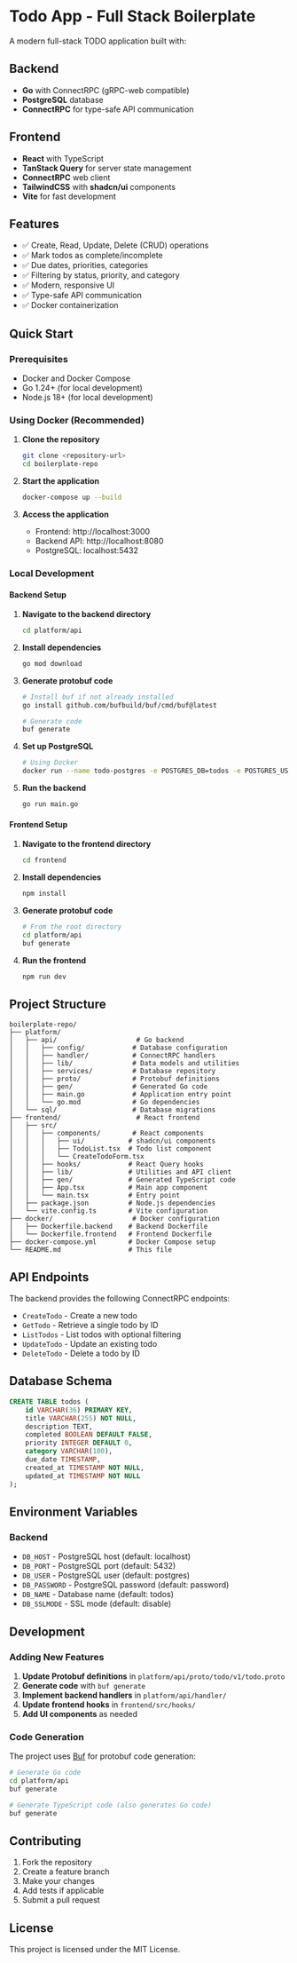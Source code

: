 # Todo App - Full Stack Boilerplate

A modern full-stack TODO application built with:

## Backend
- **Go** with ConnectRPC (gRPC-web compatible)
- **PostgreSQL** database
- **ConnectRPC** for type-safe API communication

## Frontend
- **React** with TypeScript
- **TanStack Query** for server state management
- **ConnectRPC** web client
- **TailwindCSS** with **shadcn/ui** components
- **Vite** for fast development

## Features

- ✅ Create, Read, Update, Delete (CRUD) operations
- ✅ Mark todos as complete/incomplete
- ✅ Due dates, priorities, categories
- ✅ Filtering by status, priority, and category
- ✅ Modern, responsive UI
- ✅ Type-safe API communication
- ✅ Docker containerization

## Quick Start

### Prerequisites
- Docker and Docker Compose
- Go 1.24+ (for local development)
- Node.js 18+ (for local development)

### Using Docker (Recommended)

1. **Clone the repository**
   ```bash
   git clone <repository-url>
   cd boilerplate-repo
   ```

2. **Start the application**
   ```bash
   docker-compose up --build
   ```

3. **Access the application**
   - Frontend: http://localhost:3000
   - Backend API: http://localhost:8080
   - PostgreSQL: localhost:5432

### Local Development

#### Backend Setup

1. **Navigate to the backend directory**
   ```bash
   cd platform/api
   ```

2. **Install dependencies**
   ```bash
   go mod download
   ```

3. **Generate protobuf code**
   ```bash
   # Install buf if not already installed
   go install github.com/bufbuild/buf/cmd/buf@latest
   
   # Generate code
   buf generate
   ```

4. **Set up PostgreSQL**
   ```bash
   # Using Docker
   docker run --name todo-postgres -e POSTGRES_DB=todos -e POSTGRES_USER=postgres -e POSTGRES_PASSWORD=password -p 5432:5432 -d postgres:15-alpine
   ```

5. **Run the backend**
   ```bash
   go run main.go
   ```

#### Frontend Setup

1. **Navigate to the frontend directory**
   ```bash
   cd frontend
   ```

2. **Install dependencies**
   ```bash
   npm install
   ```

3. **Generate protobuf code**
   ```bash
   # From the root directory
   cd platform/api
   buf generate
   ```

4. **Run the frontend**
   ```bash
   npm run dev
   ```

## Project Structure

```
boilerplate-repo/
├── platform/
│   ├── api/                    # Go backend
│   │   ├── config/            # Database configuration
│   │   ├── handler/           # ConnectRPC handlers
│   │   ├── lib/               # Data models and utilities
│   │   ├── services/          # Database repository
│   │   ├── proto/             # Protobuf definitions
│   │   ├── gen/               # Generated Go code
│   │   ├── main.go            # Application entry point
│   │   └── go.mod             # Go dependencies
│   └── sql/                   # Database migrations
├── frontend/                   # React frontend
│   ├── src/
│   │   ├── components/        # React components
│   │   │   ├── ui/           # shadcn/ui components
│   │   │   ├── TodoList.tsx  # Todo list component
│   │   │   └── CreateTodoForm.tsx
│   │   ├── hooks/            # React Query hooks
│   │   ├── lib/              # Utilities and API client
│   │   ├── gen/              # Generated TypeScript code
│   │   ├── App.tsx           # Main app component
│   │   └── main.tsx          # Entry point
│   ├── package.json          # Node.js dependencies
│   └── vite.config.ts        # Vite configuration
├── docker/                    # Docker configuration
│   ├── Dockerfile.backend    # Backend Dockerfile
│   └── Dockerfile.frontend   # Frontend Dockerfile
├── docker-compose.yml        # Docker Compose setup
└── README.md                 # This file
```

## API Endpoints

The backend provides the following ConnectRPC endpoints:

- `CreateTodo` - Create a new todo
- `GetTodo` - Retrieve a single todo by ID
- `ListTodos` - List todos with optional filtering
- `UpdateTodo` - Update an existing todo
- `DeleteTodo` - Delete a todo by ID

## Database Schema

```sql
CREATE TABLE todos (
    id VARCHAR(36) PRIMARY KEY,
    title VARCHAR(255) NOT NULL,
    description TEXT,
    completed BOOLEAN DEFAULT FALSE,
    priority INTEGER DEFAULT 0,
    category VARCHAR(100),
    due_date TIMESTAMP,
    created_at TIMESTAMP NOT NULL,
    updated_at TIMESTAMP NOT NULL
);
```

## Environment Variables

### Backend
- `DB_HOST` - PostgreSQL host (default: localhost)
- `DB_PORT` - PostgreSQL port (default: 5432)
- `DB_USER` - PostgreSQL user (default: postgres)
- `DB_PASSWORD` - PostgreSQL password (default: password)
- `DB_NAME` - Database name (default: todos)
- `DB_SSLMODE` - SSL mode (default: disable)

## Development

### Adding New Features

1. **Update Protobuf definitions** in `platform/api/proto/todo/v1/todo.proto`
2. **Generate code** with `buf generate`
3. **Implement backend handlers** in `platform/api/handler/`
4. **Update frontend hooks** in `frontend/src/hooks/`
5. **Add UI components** as needed

### Code Generation

The project uses [Buf](https://buf.build/) for protobuf code generation:

```bash
# Generate Go code
cd platform/api
buf generate

# Generate TypeScript code (also generates Go code)
buf generate
```

## Contributing

1. Fork the repository
2. Create a feature branch
3. Make your changes
4. Add tests if applicable
5. Submit a pull request

## License

This project is licensed under the MIT License.
